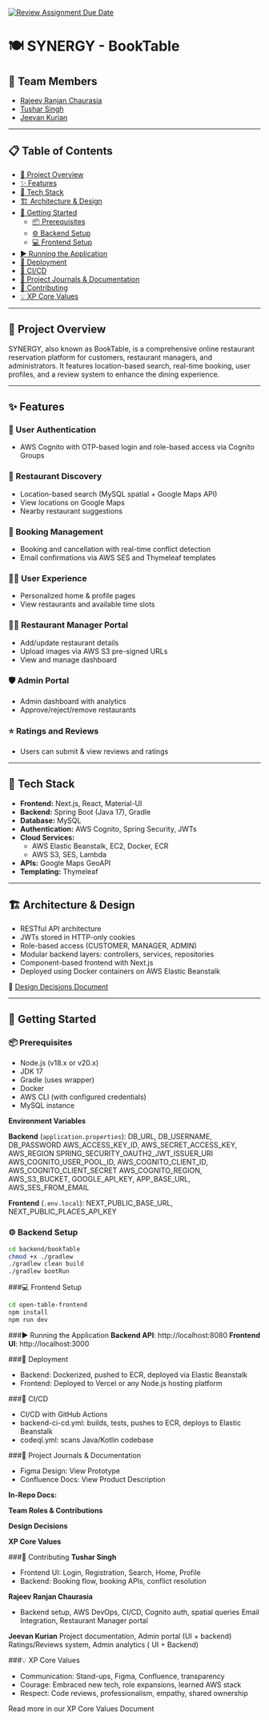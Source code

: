 [![Review Assignment Due Date](https://classroom.github.com/assets/deadline-readme-button-22041afd0340ce965d47ae6ef1cefeee28c7c493a6346c4f15d667ab976d596c.svg)](https://classroom.github.com/a/5Qp4_Wqy)

# 🍽️ SYNERGY - BookTable

## 👥 Team Members
- [Rajeev Ranjan Chaurasia](https://github.com/rajeev-chaurasia)
- [Tushar Singh](https://github.com/)
- [Jeevan Kurian](https://github.com/)

---

## 📋 Table of Contents
- [📌 Project Overview](#project-overview)
- [✨ Features](#features)
- [🚀 Tech Stack](#tech-stack)
- [🏗️ Architecture & Design](#architecture--design)
- [🧰 Getting Started](#getting-started)
  - [📦 Prerequisites](#prerequisites)
  - [⚙️ Backend Setup](#backend-setup)
  - [💻 Frontend Setup](#frontend-setup)
- [▶️ Running the Application](#running-the-application)
- [🚀 Deployment](#deployment)
- [🔄 CI/CD](#cicd)
- [📝 Project Journals & Documentation](#project-journals--documentation)
- [🤝 Contributing](#contributing)
- [💡 XP Core Values](#xp-core-values)

---

## 📌 Project Overview
SYNERGY, also known as BookTable, is a comprehensive online restaurant reservation platform for customers, restaurant managers, and administrators. It features location-based search, real-time booking, user profiles, and a review system to enhance the dining experience.

---

## ✨ Features

### 🔐 User Authentication
- AWS Cognito with OTP-based login and role-based access via Cognito Groups

### 📍 Restaurant Discovery
- Location-based search (MySQL spatial + Google Maps API)
- View locations on Google Maps
- Nearby restaurant suggestions

### 📅 Booking Management
- Booking and cancellation with real-time conflict detection
- Email confirmations via AWS SES and Thymeleaf templates

### 🙋‍♂️ User Experience
- Personalized home & profile pages
- View restaurants and available time slots

### 🧑‍🍳 Restaurant Manager Portal
- Add/update restaurant details
- Upload images via AWS S3 pre-signed URLs
- View and manage dashboard

### 🛡️ Admin Portal
- Admin dashboard with analytics
- Approve/reject/remove restaurants

### ⭐ Ratings and Reviews
- Users can submit & view reviews and ratings

---

## 🚀 Tech Stack
- **Frontend:** Next.js, React, Material-UI
- **Backend:** Spring Boot (Java 17), Gradle
- **Database:** MySQL
- **Authentication:** AWS Cognito, Spring Security, JWTs
- **Cloud Services:**
  - AWS Elastic Beanstalk, EC2, Docker, ECR
  - AWS S3, SES, Lambda
- **APIs:** Google Maps GeoAPI
- **Templating:** Thymeleaf

---

## 🏗️ Architecture & Design
- RESTful API architecture
- JWTs stored in HTTP-only cookies
- Role-based access (CUSTOMER, MANAGER, ADMIN)
- Modular backend layers: controllers, services, repositories
- Component-based frontend with Next.js
- Deployed using Docker containers on AWS Elastic Beanstalk

📄 [Design Decisions Document](https://www.google.com/search?q=./project-journal/design-decision.md)

---

## 🧰 Getting Started

### 📦 Prerequisites
- Node.js (v18.x or v20.x)
- JDK 17
- Gradle (uses wrapper)
- Docker
- AWS CLI (with configured credentials)
- MySQL instance

**Environment Variables**

**Backend** (`application.properties`):
DB_URL, DB_USERNAME, DB_PASSWORD
AWS_ACCESS_KEY_ID, AWS_SECRET_ACCESS_KEY, AWS_REGION
SPRING_SECURITY_OAUTH2_JWT_ISSUER_URI
AWS_COGNITO_USER_POOL_ID, AWS_COGNITO_CLIENT_ID, AWS_COGNITO_CLIENT_SECRET
AWS_COGNITO_REGION, AWS_S3_BUCKET, GOOGLE_API_KEY, APP_BASE_URL, AWS_SES_FROM_EMAIL

**Frontend** (`.env.local`):
NEXT_PUBLIC_BASE_URL, NEXT_PUBLIC_PLACES_API_KEY

### ⚙️ Backend Setup
```bash
cd backend/bookTable
chmod +x ./gradlew
./gradlew clean build
./gradlew bootRun
```
###💻 Frontend Setup
```bash
cd open-table-frontend
npm install
npm run dev
```
###▶️ Running the Application
**Backend API**: http://localhost:8080
**Frontend UI**: http://localhost:3000

###🚀 Deployment
- Backend: Dockerized, pushed to ECR, deployed via Elastic Beanstalk
- Frontend: Deployed to Vercel or any Node.js hosting platform

###🔄 CI/CD
- CI/CD with GitHub Actions
- backend-ci-cd.yml: builds, tests, pushes to ECR, deploys to Elastic Beanstalk
- codeql.yml: scans Java/Kotlin codebase

###📝 Project Journals & Documentation
- Figma Design: View Prototype
- Confluence Docs: View Product Description

**In-Repo Docs:**

**Team Roles & Contributions**

**Design Decisions**

**XP Core Values**

###🤝 Contributing
**Tushar Singh**
- Frontend UI: Login, Registration, Search, Home, Profile
- Backend: Booking flow, booking APIs, conflict resolution

**Rajeev Ranjan Chaurasia**
- Backend setup, AWS DevOps, CI/CD, Cognito auth, spatial queries
Email Integration, Restaurant Manager portal

**Jeevan Kurian**
Project documentation, Admin portal (UI + backend)
Ratings/Reviews system, Admin analytics ( UI + Backend)

###💡 XP Core Values
- Communication: Stand-ups, Figma, Confluence, transparency
- Courage: Embraced new tech, role expansions, learned AWS stack
- Respect: Code reviews, professionalism, empathy, shared ownership

Read more in our XP Core Values Document
